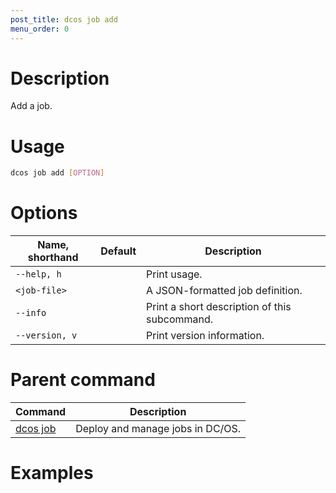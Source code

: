 ```yaml
---
post_title: dcos job add
menu_order: 0
---
```

    
# Description
Add a job.

# Usage

```bash
dcos job add [OPTION]
```

# Options

| Name, shorthand | Default | Description |
|---------|-------------|-------------|
| `--help, h`   |             |  Print usage. |
| `<job-file>`   |             |  A JSON-formatted job definition. |
| `--info`   |             |  Print a short description of this subcommand. |
| `--version, v`   |             | Print version information. |

# Parent command

| Command | Description |
|---------|-------------|
| [dcos job](/docs/1.9/usage/cli/command-reference/dcos-job/) |  Deploy and manage jobs in DC/OS. |

# Examples